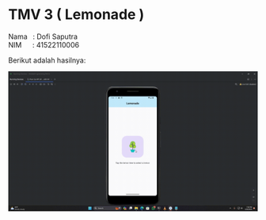 # TMV 3 ( Lemonade )

Nama &ensp;: Dofi Saputra <br />
NIM &ensp;&ensp; : 41522110006

Berikut adalah hasilnya:

![alt text](https://github.com/dofisaputra/Mobile-Programming/blob/main/MobileProgrammingTMV3/Hasil.gif?raw=true)
